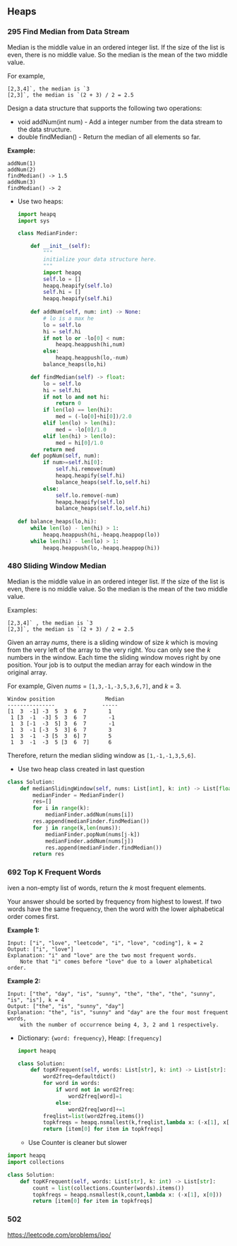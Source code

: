 ## Heaps



### 295 Find Median from Data Stream

Median is the middle value in an ordered integer list. If the size of the list is even, there is no middle value. So the median is the mean of the two middle value.

For example,

```
[2,3,4]`, the median is `3
[2,3]`, the median is `(2 + 3) / 2 = 2.5
```

Design a data structure that supports the following two operations:

- void addNum(int num) - Add a integer number from the data stream to the data structure.
- double findMedian() - Return the median of all elements so far.

 

**Example:**

```
addNum(1)
addNum(2)
findMedian() -> 1.5
addNum(3) 
findMedian() -> 2
```

 

+ Use two heaps:

  ```python
  import heapq
  import sys
  
  class MedianFinder:
  
      def __init__(self):
          """
          initialize your data structure here.
          """
          import heapq
          self.lo = []
          heapq.heapify(self.lo)
          self.hi = []
          heapq.heapify(self.hi)
          
      def addNum(self, num: int) -> None:
          # lo is a max he
          lo = self.lo
          hi = self.hi
          if not lo or -lo[0] < num:
              heapq.heappush(hi,num)
          else:
              heapq.heappush(lo,-num)
          balance_heaps(lo,hi)
  
      def findMedian(self) -> float:
          lo = self.lo
          hi = self.hi
          if not lo and not hi:
              return 0
          if len(lo) == len(hi):
              med = (-lo[0]+hi[0])/2.0
          elif len(lo) > len(hi):
              med = -lo[0]/1.0
          elif len(hi) > len(lo):
              med = hi[0]/1.0
          return med
      def popNum(self, num):
          if num>=self.hi[0]:
              self.hi.remove(num)
              heapq.heapify(self.hi)
              balance_heaps(self.lo,self.hi)
          else:
              self.lo.remove(-num)
              heapq.heapify(self.lo)
              balance_heaps(self.lo,self.hi)
                  
  def balance_heaps(lo,hi):
      while len(lo) - len(hi) > 1:
          heapq.heappush(hi,-heapq.heappop(lo))
      while len(hi) - len(lo) > 1:
          heapq.heappush(lo,-heapq.heappop(hi))       
  ```

  

### 480 Sliding Window Median

Median is the middle value in an ordered integer list. If the size of the list is even, there is no middle value. So the median is the mean of the two middle value.

Examples:

```
[2,3,4]` , the median is `3
[2,3]`, the median is `(2 + 3) / 2 = 2.5
```

Given an array *nums*, there is a sliding window of size *k* which is moving from the very left of the array to the very right. You can only see the *k* numbers in the window. Each time the sliding window moves right by one position. Your job is to output the median array for each window in the original array.

For example,
Given *nums* = `[1,3,-1,-3,5,3,6,7]`, and *k* = 3.

```
Window position                Median
---------------               -----
[1  3  -1] -3  5  3  6  7       1
 1 [3  -1  -3] 5  3  6  7       -1
 1  3 [-1  -3  5] 3  6  7       -1
 1  3  -1 [-3  5  3] 6  7       3
 1  3  -1  -3 [5  3  6] 7       5
 1  3  -1  -3  5 [3  6  7]      6
```

Therefore, return the median sliding window as `[1,-1,-1,3,5,6]`.

+ Use two heap class created in last question

```python
class Solution:
    def medianSlidingWindow(self, nums: List[int], k: int) -> List[float]:
        medianFinder = MedianFinder()
        res=[]
        for i in range(k):
            medianFinder.addNum(nums[i])
        res.append(medianFinder.findMedian())
        for j in range(k,len(nums)):
            medianFinder.popNum(nums[j-k])
            medianFinder.addNum(nums[j])
            res.append(medianFinder.findMedian())
        return res
```



### 692 Top K Frequent Words

iven a non-empty list of words, return the *k* most frequent elements.

Your answer should be sorted by frequency from highest to lowest. If two words have the same frequency, then the word with the lower alphabetical order comes first.

**Example 1:**

```
Input: ["i", "love", "leetcode", "i", "love", "coding"], k = 2
Output: ["i", "love"]
Explanation: "i" and "love" are the two most frequent words.
    Note that "i" comes before "love" due to a lower alphabetical order.
```



**Example 2:**

```
Input: ["the", "day", "is", "sunny", "the", "the", "the", "sunny", "is", "is"], k = 4
Output: ["the", "is", "sunny", "day"]
Explanation: "the", "is", "sunny" and "day" are the four most frequent words,
    with the number of occurrence being 4, 3, 2 and 1 respectively.
```

+ Dictionary: `{word: frequency}`, Heap: `[frequency]` 

  ```python
  import heapq
  
  class Solution:
      def topKFrequent(self, words: List[str], k: int) -> List[str]:
          word2freq=defaultdict()
          for word in words:
              if word not in word2freq:
                  word2freq[word]=1
              else:
                  word2freq[word]+=1
          freqlist=list(word2freq.items())
          topkfreqs = heapq.nsmallest(k,freqlist,lambda x: (-x[1], x[0]))
          return [item[0] for item in topkfreqs]
  ```

  + Use Counter is cleaner but slower

```python
import heapq
import collections

class Solution:
    def topKFrequent(self, words: List[str], k: int) -> List[str]:
        count = list(collections.Counter(words).items())
        topkfreqs = heapq.nsmallest(k,count,lambda x: (-x[1], x[0]))
        return [item[0] for item in topkfreqs]
```



### 502

https://leetcode.com/problems/ipo/